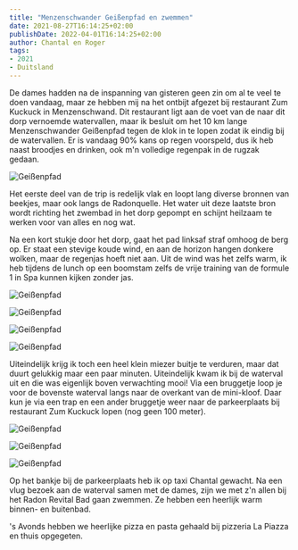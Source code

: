 ```yaml
---
title: "Menzenschwander Geißenpfad en zwemmen"
date: 2021-08-27T16:14:25+02:00
publishDate: 2022-04-01T16:14:25+02:00
author: Chantal en Roger
tags:
- 2021
- Duitsland
---
```


De dames hadden na de inspanning van gisteren geen zin om al te veel te doen vandaag, maar ze hebben mij na het ontbijt afgezet bij restaurant Zum Kuckuck in Menzenschwand. Dit restaurant ligt aan de voet van de naar dit dorp vernoemde watervallen, maar ik besluit om het 10 km lange Menzenschwander Geißenpfad tegen de klok in te lopen zodat ik eindig bij de watervallen. Er is vandaag 90% kans op regen voorspeld, dus ik heb naast broodjes en drinken, ook m'n volledige regenpak in de rugzak gedaan.

![Geißenpfad](./images/map.gif)

Het eerste deel van de trip is redelijk vlak en loopt lang diverse bronnen van beekjes, maar ook langs de Radonquelle. Het water uit deze laatste bron wordt richting het zwembad in het dorp gepompt en schijnt heilzaam te werken voor van alles en nog wat.

Na een kort stukje door het dorp, gaat het pad linksaf straf omhoog de berg op. Er staat een stevige koude wind, en aan de horizon hangen donkere wolken, maar de regenjas hoeft niet aan. Uit de wind was het zelfs warm, ik heb tijdens de lunch op een boomstam zelfs de vrije training van de formule 1 in Spa kunnen kijken zonder jas.

![Geißenpfad](./images/IMG_9691.jpg)

![Geißenpfad](./images/IMG_9674.JPG)

![Geißenpfad](./images/IMG_9693.jpg)

![Geißenpfad](./images/IMG_9696.jpg)

Uiteindelijk krijg ik toch een heel klein miezer buitje te verduren, maar dat duurt gelukkig maar een paar minuten. Uiteindelijk kwam ik bij de waterval uit en die was eigenlijk boven verwachting mooi! Via een bruggetje loop je voor de bovenste waterval langs naar de overkant van de mini-kloof. Daar kun je via een trap en een ander bruggetje weer naar de parkeerplaats bij restaurant Zum Kuckuck lopen (nog geen 100 meter).

![Geißenpfad](./images/IMG_9702.jpg)

![Geißenpfad](./images/IMG_9706.jpg)

![Geißenpfad](./images/IMG_9708.jpg)

Op het bankje bij de parkeerplaats heb ik op taxi Chantal gewacht. Na een vlug bezoek aan de waterval samen met de dames, zijn we met z'n allen bij het Radon Revital Bad gaan zwemmen. Ze hebben een heerlijk warm binnen- en buitenbad.

's Avonds hebben we heerlijke pizza en pasta gehaald bij pizzeria La Piazza en thuis opgegeten.

